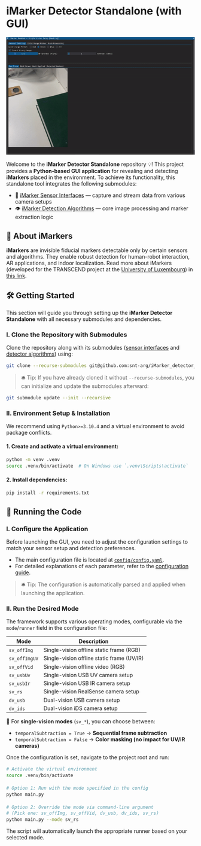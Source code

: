 # iMarker Detector Standalone (with GUI)

![iMarker Detector Standalone](docs/demo.gif "iMarker Detector Standalone")

Welcome to the **iMarker Detector Standalone** repository 💡!
This project provides a **Python-based GUI application** for revealing and detecting **iMarkers** placed in the environment.
To achieve its functionality, this standalone tool integrates the following submodules:

- 🔌 [iMarker Sensor Interfaces](https://github.com/snt-arg/iMarker_sensors) — capture and stream data from various camera setups
- 👁️ [iMarker Detection Algorithms](https://github.com/snt-arg/iMarker_algorithms) — core image processing and marker extraction logic

## 🧠 About iMarkers

**iMarkers** are invisible fiducial markers detectable only by certain sensors and algorithms. They enable robust detection for human-robot interaction, AR applications, and indoor localization.
Read more about iMarkers (developed for the TRANSCEND project at the [University of Luxembourg](https://www.uni.lu/en/)) in [this link](https://snt-arg.github.io/iMarkers/).

## 🛠️ Getting Started

This section will guide you through setting up the **iMarker Detector Standalone** with all necessary submodules and dependencies.

### I. Clone the Repository with Submodules

Clone the repository along with its submodules ([sensor interfaces](https://github.com/snt-arg/iMarker_sensors) and [detector algorithms](https://github.com/snt-arg/iMarker_algorithms)) using:

```bash
git clone --recurse-submodules git@github.com:snt-arg/iMarker_detector_standalone.git
```

> 🛎️ Tip: If you have already cloned it without `--recurse-submodules`, you can initialize and update the submodules afterward:

```bash
git submodule update --init --recursive
```

### II. Environment Setup & Installation

We recommend using `Python>=3.10.4` and a virtual environment to avoid package conflicts.

#### 1. Create and activate a virtual environment:

```bash
python -m venv .venv
source .venv/bin/activate  # On Windows use `.venv\Scripts\activate`
```

#### 2. Install dependencies:

```bash
pip install -r requirements.txt
```

## 🚀 Running the Code

### I. Configure the Application

Before launching the GUI, you need to adjust the configuration settings to match your sensor setup and detection preferences.

- The main configuration file is located at [`config/config.yaml`](./config/config.yaml).
- For detailed explanations of each parameter, refer to the [configuration guide](./config/README.md).

> 🛎️ Tip: The configuration is automatically parsed and applied when launching the application.

### II. Run the Desired Mode

The framework supports various operating modes, configurable via the `mode`/`runner` field in the configuration file:

| Mode          | Description                                |
| ------------- | ------------------------------------------ |
| `sv_offImg`   | Single-vision offline static frame (RGB)   |
| `sv_offImgUV` | Single-vision offline static frame (UV/IR) |
| `sv_offVid`   | Single-vision offline video (RGB)          |
| `sv_usbUv`    | Single-vision USB UV camera setup          |
| `sv_usbIr`    | Single-vision USB IR camera setup          |
| `sv_rs`       | Single-vision RealSense camera setup       |
| `dv_usb`      | Dual-vision USB camera setup               |
| `dv_ids`      | Dual-vision iDS camera setup               |

📌 For **single-vision modes** (`sv_*`), you can choose between:

- `temporalSubtraction = True` → **Sequential frame subtraction**
- `temporalSubtraction = False` → **Color masking (no impact for UV/IR cameras)**

Once the configuration is set, navigate to the project root and run:

```bash
# Activate the virtual environment
source .venv/bin/activate

# Option 1: Run with the mode specified in the config
python main.py

# Option 2: Override the mode via command-line argument
# (Pick one: sv_offImg, sv_offVid, dv_usb, dv_ids, sv_rs)
python main.py --mode sv_rs
```

The script will automatically launch the appropriate runner based on your selected mode.
